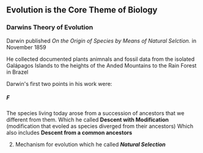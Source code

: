 
## Evolution is the Core Theme of Biology

### Darwins Theory of Evolution

Darwin published *On the Origin of Species by Means of Natural Selction.* in November 1859

He collected documented plants animnals and fossil data from the isolated Galápagos Islands to the heights of the Anded Mountains to the Rain Forest in Brazel

Darwin's first two points in his work were:
##### F
The species living today arose from a succession of ancestors that we 
different from them.
Which he called **Descent with Modification** (modification that evoled as species diverged from their ancestors)
Which also includes **Descent from a common ancestors**

2. Mechanism for evolution which he called ***Natural Selection***	   

